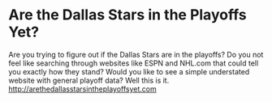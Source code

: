 Are the Dallas Stars in the Playoffs Yet?
=============
Are you trying to figure out if the Dallas Stars are in the playoffs? Do you not feel like searching through websites like ESPN and NHL.com that could tell you exactly how they stand? Would you like to see a simple understated website with general playoff data? Well this is it. http://arethedallasstarsintheplayoffsyet.com
